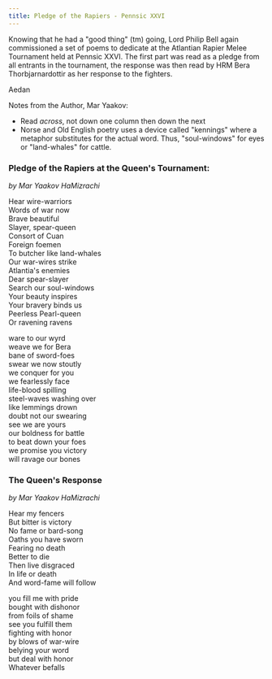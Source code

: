 ```yaml
---
title: Pledge of the Rapiers - Pennsic XXVI
---
```


<!-- This document was created with Notepad -->

Knowing that he had a "good thing" (tm) going, Lord Philip Bell again commissioned
a set of poems to dedicate at the Atlantian Rapier Melee Tournament held at
Pennsic XXVI.  The first part was read as a pledge from all entrants in the tournament,
the response was then read by HRM Bera Thorbjarnardottir as her response to the fighters.

Aedan

Notes from the Author, Mar Yaakov:

* Read *across*, not down one column then down the next
* Norse and Old English poetry uses a device called "kennings" where a metaphor substitutes for the actual word.  Thus, "soul-windows" for eyes or "land-whales" for cattle.

### Pledge of the Rapiers at the Queen's Tournament:

*by Mar Yaakov HaMizrachi*

Hear wire-warriors <BR>
Words of war now <BR>
Brave beautiful <BR>
Slayer, spear-queen <BR>
Consort of Cuan <BR>
Foreign foemen <BR>
To butcher like land-whales <BR>
Our war-wires strike <BR>
Atlantia's enemies <BR>
Dear spear-slayer <BR>
Search our soul-windows <BR>
Your beauty inspires <BR>
Your bravery binds us <BR>
Peerless Pearl-queen <BR>
Or ravening ravens <BR>

ware to our wyrd <BR>
weave we for Bera <BR>
bane of sword-foes <BR>
swear we now stoutly <BR>
we conquer for you <BR>
we fearlessly face <BR>
life-blood spilling <BR>
steel-waves washing over <BR>
like lemmings drown <BR>
doubt not our swearing <BR>
see we are yours <BR>
our boldness for battle <BR>
to beat down your foes <BR>
we promise you victory <BR>
will ravage our bones

### The Queen's Response

*by Mar Yaakov HaMizrachi*

Hear my fencers <BR>
But bitter is victory <BR>
No fame or bard-song <BR>
Oaths you have sworn <BR>
Fearing no death <BR>
Better to die <BR>
Then live disgraced <BR>
In life or death <BR>
And word-fame will follow

you fill me with pride <BR>
bought with dishonor <BR>
from foils of shame <BR>
see you fulfill them <BR>
fighting with honor <BR>
by blows of war-wire <BR>
belying your word <BR>
but deal with honor <BR>
Whatever befalls
